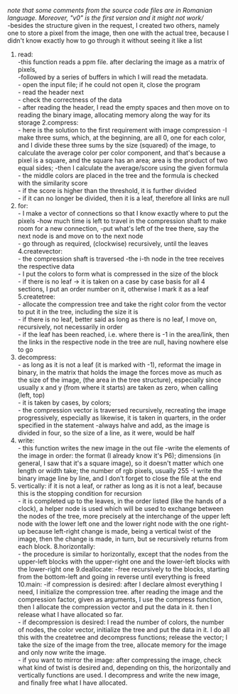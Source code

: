 <i>note that some comments from the source code files are in Romanian language. Moreover, "v0" is the first version and it might not work/</i>
<br>
-besides the structure given in the request, I created two others,
namely one to store a pixel from the image, then one with the actual tree,
because I didn't know exactly how to go through it without seeing it like a list
1. read:
<br>-this function reads a ppm file. after declaring the image as a matrix of pixels,<br>
-followed by a series of buffers in which I will read the metadata.
<br>- open the input file; if he could not open it, close the program
<br>- read the header next
<br>- check the correctness of the data
<br>- after reading the header, I read the empty spaces and then move on to reading the binary image,
allocating memory along the way for its storage
2.compress:
<br>- here is the solution to the first requirement with image compression
-I make three sums, which, at the beginning, are all 0, one for each color,
and I divide these three sums by the size (squared) of the image, to calculate
the average color per color component, and that's because a pixel is a square,
and the square has an area; area is the product of two equal sides;
-then I calculate the average/score using the given formula
<br>- the middle colors are placed in the tree and the formula is checked with the similarity score
<br>- if the score is higher than the threshold, it is further divided
<br>- if it can no longer be divided, then it is a leaf, therefore all links are null
3. for:
<br>- I make a vector of connections so that I know exactly where to put the pixels
-how much time is left to travel in the compression shaft to make room for a new connection,
-put what's left of the tree there, say the next node is and move on to the next node
<br>- go through as required, (clockwise) recursively, until the leaves
4.createvector:
<br>- the compression shaft is traversed
-the i-th node in the tree receives the respective data
<br>- I put the colors to form what is compressed in the size of the block
<br>- if there is no leaf -> it is taken on a case by case basis for all 4 sections,
I put an order number on it, otherwise I mark it as a leaf
5.createtree:
<br>- allocate the compression tree and take the right color from the vector to put it in the tree,
including the size it is
<br>- if there is no leaf, better said as long as there is no leaf, I move on,
recursively, not necessarily in order
<br>- if the leaf has been reached, i.e. where there is -1 in the area/link,
then the links in the respective node in the tree are null, having nowhere else to go
6. decompress:
<br>- as long as it is not a leaf (it is marked with -1), reformat the image in binary,
in the matrix that holds the image
the forces move as much as the size of the image, (the area in the tree structure),
especially since usually x and y (from where it starts) are taken as zero, when calling (left, top)
<br>- it is taken by cases, by colors;
<br>- the compression vector is traversed recursively, recreating the image progressively, especially as
likewise, it is taken in quarters, in the order specified in the statement
-always halve and add, as the image is divided
in four, so the size of a line, as it were, would be half
6. write:
<br>- this function writes the new image in the out file
-write the elements of the image in order: the format (I already know it's P6); dimensions
(in general, I saw that it's a square image), so it doesn't matter which one
length or width take; the number of rgb pixels, usually 255
-I write the binary image line by line, and I don't forget to close the file at the end
7. vertically:
if it is not a leaf, or rather as long as it is not a leaf, because this
is the stopping condition for recursion
<br>- it is completed up to the leaves, in the order listed (like the hands of a clock),
a helper node is used which will be used to exchange between the nodes of the tree,
more precisely at the interchange of the upper left node with the lower left one and the lower right node with the one
right-up because left-right change is made,
being a vertical twist of the image, then the change is made, in turn, but se
recursively returns from each block.
8.horizontally:
<br>- the procedure is similar to horizontally, except that the nodes from
the upper-left blocks with the upper-right one and the lower-left blocks with the lower-right one
9.deallocate:
-free recursively to the blocks, starting from the bottom-left and going in reverse until everything is freed
10.main:
-if compression is desired: after I declare almost everything I need, I initialize the compression tree.
after reading the image and the compression factor, given as arguments, I use the compress function,
then I allocate the compression vector and put the data in it. then I release what I have allocated so far.
<br>- if decompression is desired:
I read the number of colors, the number of nodes, the color vector, initialize the tree and put the data in it.
I do all this with the createtree and decompress functions; release the vector;
I take the size of the image from the tree, allocate memory for the image and only now write the image.
<br>- if you want to mirror the image: after compressing the image, check what kind of
twist is desired and, depending on this, the horizontally and vertically functions are used.
I decompress and write the new image, and finally free what I have allocated. 
